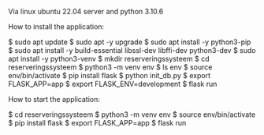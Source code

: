 Via linux ubuntu 22.04 server and python 3.10.6

How to install the application:

$ sudo apt update
$ sudo apt -y upgrade
$ sudo apt install -y python3-pip
$ sudo apt install -y build-essential libssl-dev libffi-dev python3-dev
$ sudo apt install -y python3-venv
$ mkdir reserveringssysteem
$ cd reserveringssysteem
$ python3 -m venv env
$ ls env
$ source env/bin/activate
$ pip install flask
$ python init_db.py
$ export FLASK_APP=app
$ export FLASK_ENV=development
$ flask run

How to start the application:

$ cd reserveringssysteem
$ python3 -m venv env
$ source env/bin/activate
$ pip install flask
$ export FLASK_APP=app
$ flask run
